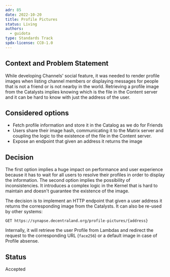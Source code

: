 ```yaml
---
adr: 85
date: 2022-10-20
title: Profile Pictures
status: Living
authors:
  - guidota
type: Standards Track
spdx-license: CC0-1.0
---
```


## Context and Problem Statement

While developing Channels' social feature, it was needed to render profile images when listing channel members or displaying messages for people that is not a friend or is not nearby in the world.
Retrieving a profile image from the Catalysts implies knowing which is the file in the Content server and it can be hard to know with just the address of the user.

## Considered options

- Fetch profile information and store it in the Catalog as we do for Friends
- Users share their image hash, communicating it to the Matrix server and coupling the logic to the existence of the file in the Content server.
- Expose an endpoint that given an address it returns the image

## Decision

The first option implies a huge impact on performance and user experience because it has to wait for all users to resolve their profiles in order to display the information.
The second option implies the possibility of inconsistencies. It introduces a complex logic in the Kernel that is hard to maintain and doesn't guarantee the existence of the image.

The decision is to implement an HTTP endpoint that given a user address it returns the corresponding image from the Catalysts. It can also be re-used by other systems:

`GET https://synapse.decentraland.org/profile-pictures/{address}`

Internally, it will retrieve the user Profile from Lambdas and redirect the request to the corresponding URL (`face256`) or a default image in case of Profile absense.

## Status

Accepted
